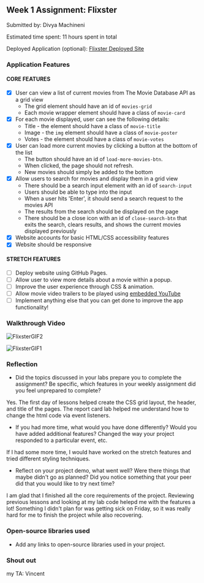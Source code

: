 ## Week 1 Assignment: Flixster

Submitted by: Divya Machineni

Estimated time spent: 11 hours spent in total

Deployed Application (optional): [Flixster Deployed Site](ADD_LINK_HERE)

### Application Features

#### CORE FEATURES

- [x] User can view a list of current movies from The Movie Database API as a grid view
  - The grid element should have an id of `movies-grid`
  - Each movie wrapper element should have a class of `movie-card`
- [x] For each movie displayed, user can see the following details:
  - Title - the element should have a class of `movie-title`
  - Image - the `img` element should have a class of `movie-poster`
  - Votes - the element should have a class of `movie-votes`
- [x] User can load more current movies by clicking a button at the bottom of the list
  - The button should have an id of `load-more-movies-btn`.
  - When clicked, the page should not refresh.
  - New movies should simply be added to the bottom
- [x] Allow users to search for movies and display them in a grid view
  - There should be a search input element with an id of `search-input`
  - Users should be able to type into the input
  - When a user hits 'Enter', it should send a search request to the movies API
  - The results from the search should be displayed on the page
  - There should be a close icon with an id of `close-search-btn` that exits the search, clears results, and shows the current movies displayed previously
- [x] Website accounts for basic HTML/CSS accessibility features
- [x] Website should be responsive

#### STRETCH FEATURES

- [ ] Deploy website using GitHub Pages. 
- [ ] Allow user to view more details about a movie within a popup.
- [ ] Improve the user experience through CSS & animation.
- [ ] Allow movie video trailers to be played using [embedded YouTube](https://support.google.com/youtube/answer/171780?hl=en)
- [ ] Implement anything else that you can get done to improve the app functionality!

### Walkthrough Video

![FlixsterGIF2](https://user-images.githubusercontent.com/68713537/175142616-df13dc37-9b14-4963-b5a7-d4b3229a445f.gif)

![FlixsterGIF1](https://user-images.githubusercontent.com/68713537/175142637-a61bcff5-619a-45c8-a906-bbca82481fcc.gif)

### Reflection

* Did the topics discussed in your labs prepare you to complete the assignment? Be specific, which features in your weekly assignment did you feel unprepared to complete?

Yes. The first day of lessons helped create the CSS grid layout, the header, and title of the pages. The report card lab helped me understand how to change the html code via event listeners. 

* If you had more time, what would you have done differently? Would you have added additional features? Changed the way your project responded to a particular event, etc.
  
If I had some more time, I would have worked on the stretch features and tried different styling techniques. 

* Reflect on your project demo, what went well? Were there things that maybe didn't go as planned? Did you notice something that your peer did that you would like to try next time?

I am glad that I finished all the core requirements of the project. Reviewing previous lessons and looking at my lab code helepd me with the features a lot! Something I didn't plan for was getting sick on Friday, so it was really hard for me to finish the project while also recovering.  

### Open-source libraries used

- Add any links to open-source libraries used in your project.

### Shout out
my TA: Vincent

















